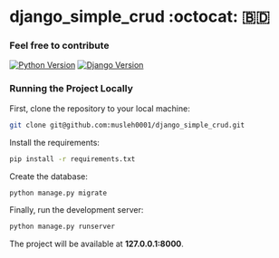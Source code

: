 # django_simple_crud :octocat: :bangladesh:
### Feel free to contribute

[![Python Version](https://img.shields.io/badge/python-3.8.1-brightgreen.svg)](https://python.org)
[![Django Version](https://img.shields.io/badge/django-3.0.1-brightgreen.svg)](https://djangoproject.com)

### Running the Project Locally

First, clone the repository to your local machine:

```bash
git clone git@github.com:musleh0001/django_simple_crud.git
```

Install the requirements:

```bash
pip install -r requirements.txt
```

Create the database:

```bash
python manage.py migrate
```

Finally, run the development server:

```bash
python manage.py runserver
```

The project will be available at **127.0.0.1:8000**.
